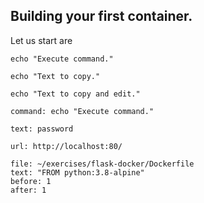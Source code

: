 ## Building your first container.

Let us start are

```execute-1
echo "Execute command."
```

```copy
echo "Text to copy."
```

```copy-and-edit
echo "Text to copy and edit."
```

```terminal:execute
command: echo "Execute command."
```

```terminal:input
text: password
```

```dashboard:open-url
url: http://localhost:80/
```

```editor:select-matching-text
file: ~/exercises/flask-docker/Dockerfile
text: "FROM python:3.8-alpine"
before: 1
after: 1
```